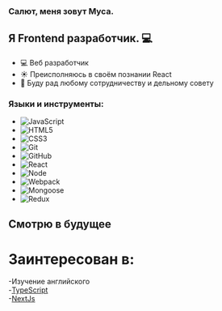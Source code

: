 ### Салют, меня зовут Муса.

## Я Frontend разработчик. 💻

- 💻 Веб разработчик
- ☀️ Преисполняюсь в своём познании React 
- 👯 Буду рад любому сотрудничеству и дельному совету

### Языки и инструменты:

- ![JavaScript](https://img.shields.io/badge/-JavaScript-black?logo=javascript&style=social)&nbsp;&nbsp;
- ![HTML5](https://img.shields.io/badge/-HTML5-black?logo=html5&style=social)&nbsp;&nbsp;
- ![CSS3](https://img.shields.io/badge/-CSS3-black?logo=css3&style=social)&nbsp;&nbsp;
- ![Git](https://img.shields.io/badge/-Git-black?logo=git&style=social)&nbsp;&nbsp;
- ![GitHub](https://img.shields.io/badge/-GitHub-black?logo=github&style=social)&nbsp;&nbsp;
- ![React](https://img.shields.io/badge/-React-white?logo=react&style=social)&nbsp;&nbsp;
- ![Node](https://img.shields.io/badge/-Node-white?logo=nodejs&style=social)&nbsp;&nbsp;
- ![Webpack](https://img.shields.io/badge/-Webpack-white?logo=webpack&style=social)&nbsp;&nbsp;
- ![Mongoose](https://img.shields.io/badge/-Mongoose-white?logo=mongoose&style=social)&nbsp;&nbsp;
- ![Redux](https://img.shields.io/badge/-Redux-white?logo=redux&style=social)&nbsp;&nbsp;

## Смотрю в будущее

# Заинтересован в:

-Изучение английского<br/>
-[TypeScript](https://www.typescriptlang.org/)<br/>
-[NextJs](https://nextjs.org/)
